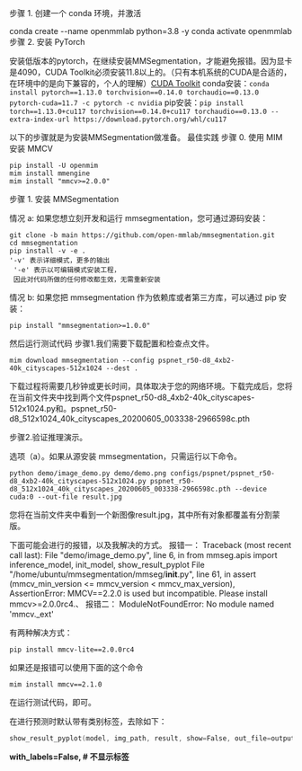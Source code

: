 步骤 1. 创建一个 conda 环境，并激活

conda create --name openmmlab python=3.8 -y
conda activate openmmlab
步骤 2. 安装 PyTorch

安装低版本的pytorch，在继续安装MMSegmentation，才能避免报错。因为显卡是4090，CUDA Toolkit必须安装11.8以上的。（只有本机系统的CUDA是合适的，在环境中的是向下兼容的，个人的理解）[CUDA Toolkit](https://developer.nvidia.com/cuda-toolkit-archive)
conda安装：`conda install pytorch==1.13.0 torchvision==0.14.0 torchaudio==0.13.0 pytorch-cuda=11.7 -c pytorch -c nvidia`
pip安装：`pip install torch==1.13.0+cu117 torchvision==0.14.0+cu117 torchaudio==0.13.0 --extra-index-url https://download.pytorch.org/whl/cu117`

以下的步骤就是为安装MMSegmentation做准备。
最佳实践
步骤 0. 使用 MIM 安装 MMCV

	pip install -U openmim
	mim install mmengine
	mim install "mmcv>=2.0.0"
步骤 1. 安装 MMSegmentation

情况 a: 如果您想立刻开发和运行 mmsegmentation，您可通过源码安装：
	
	git clone -b main https://github.com/open-mmlab/mmsegmentation.git
	cd mmsegmentation
	pip install -v -e .
	'-v' 表示详细模式，更多的输出
	 '-e' 表示以可编辑模式安装工程，
	 因此对代码所做的任何修改都生效，无需重新安装
 
情况 b: 如果您把 mmsegmentation 作为依赖库或者第三方库，可以通过 pip 安装：
	
	pip install "mmsegmentation>=1.0.0"

然后运行测试代码
步骤1.我们需要下载配置和检查点文件。

	mim download mmsegmentation --config pspnet_r50-d8_4xb2-40k_cityscapes-512x1024 --dest .
下载过程将需要几秒钟或更长时间，具体取决于您的网络环境。下载完成后，您将在当前文件夹中找到两个文件pspnet_r50-d8_4xb2-40k_cityscapes-512x1024.py和。pspnet_r50-d8_512x1024_40k_cityscapes_20200605_003338-2966598c.pth

步骤2.验证推理演示。

选项（a）。如果从源安装 mmsegmentation，只需运行以下命令。

	python demo/image_demo.py demo/demo.png configs/pspnet/pspnet_r50-d8_4xb2-40k_cityscapes-512x1024.py pspnet_r50-d8_512x1024_40k_cityscapes_20200605_003338-2966598c.pth --device cuda:0 --out-file result.jpg
您将在当前文件夹中看到一个新图像result.jpg，其中所有对象都覆盖有分割蒙版。

下面可能会进行的报错，以及我解决的方式。
报错一：
Traceback (most recent call last):
  File "demo/image_demo.py", line 6, in <module>
    from mmseg.apis import inference_model, init_model, show_result_pyplot
  File "/home/ubuntu/mmsegmentation/mmseg/__init__.py", line 61, in <module>
    assert (mmcv_min_version <= mmcv_version < mmcv_max_version), \
AssertionError: MMCV==2.2.0 is used but incompatible. Please install mmcv>=2.0.0rc4.、
报错二：
ModuleNotFoundError: No module named 'mmcv._ext'

有两种解决方式：
	

```
pip install mmcv-lite==2.0.0rc4
```

如果还是报错可以使用下面的这个命令

```
mim install mmcv==2.1.0
```
在运行测试代码，即可。


在进行预测时默认带有类别标签，去除如下：

```c
show_result_pyplot(model, img_path, result, show=False, out_file=output_path, opacity=1,with_labels=False)
```
**with_labels=False,   # 不显示标签**